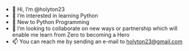 - 👋 Hi, I’m @holyton23
- 👀 I’m interested in learning Python
- 🌱 New to Python Programming
- 💞️ I’m looking to collaborate on new ways or partnership which will enable me learn from Zero to becoming a Hero
- 📫 You can reach me by sending an e-mail to holyton23@gmail.com

<!---
holyton23/holyton23 is a ✨ special ✨ repository because its `README.md` (this file) appears on your GitHub profile.
You can click the Preview link to take a look at your changes.
--->
